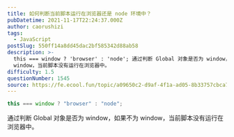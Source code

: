 ```yaml
---
title: 如何判断当前脚本运行在浏览器还是 node 环境中？
pubDatetime: 2021-11-17T22:24:37.000Z
author: caorushizi
tags:
  - JavaScript
postSlug: 550ff14a8dd45dac2bf585342d88ab58
description: >-
  this === window ? 'browser' : 'node'; 通过判断 Global 对象是否为 window，如果不为
  window，当前脚本没有运行在浏览器中。
difficulty: 1.5
questionNumber: 1545
source: https://fe.ecool.fun/topic/a09650c2-d9af-4f1a-ad05-8b33757cbca7
---
```


```js
this === window ? "browser" : "node";
```

通过判断 Global 对象是否为 window，如果不为 window，当前脚本没有运行在浏览器中。
